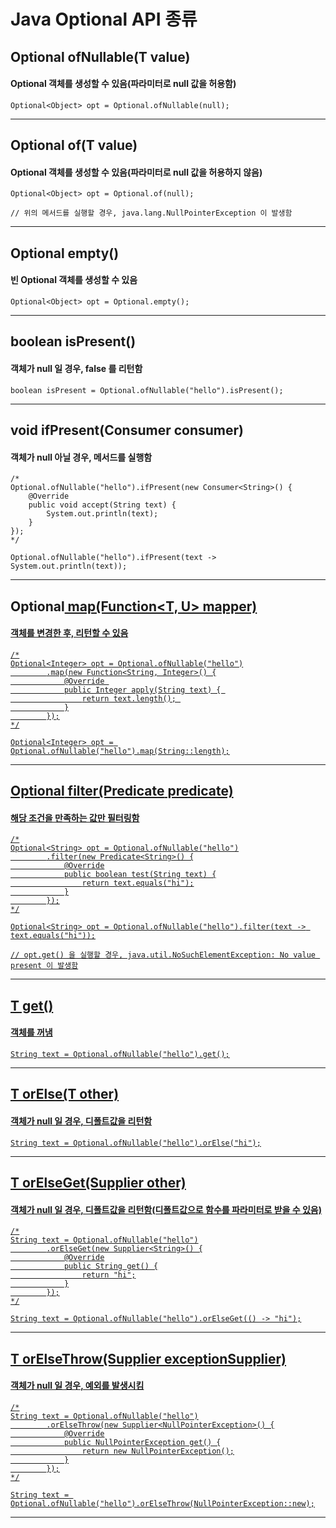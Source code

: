 # Java Optional API 종류

## Optional<T> ofNullable(T value)

#### Optional 객체를 생성할 수 있음(파라미터로 null 값을 허용함)

~~~
Optional<Object> opt = Optional.ofNullable(null);
~~~

---

## Optional<T> of(T value)

#### Optional 객체를 생성할 수 있음(파라미터로 null 값을 허용하지 않음)

~~~
Optional<Object> opt = Optional.of(null);

// 위의 메서드를 실행할 경우, java.lang.NullPointerException 이 발생함
~~~

---

## Optional<T> empty()

#### 빈 Optional 객체를 생성할 수 있음

~~~
Optional<Object> opt = Optional.empty();
~~~

---

## boolean isPresent()

#### 객체가 null 일 경우, false 를 리턴함

~~~
boolean isPresent = Optional.ofNullable("hello").isPresent();
~~~

---

## void ifPresent(Consumer<T> consumer)

#### 객체가 null 아닐 경우, 메서드를 실행함

~~~
/*
Optional.ofNullable("hello").ifPresent(new Consumer<String>() {
	@Override
	public void accept(String text) {
		System.out.println(text);
	}
});
*/

Optional.ofNullable("hello").ifPresent(text -> System.out.println(text));
~~~

---

## Optional<U> map(Function<T, U> mapper)

#### 객체를 변경한 후, 리턴할 수 있음

~~~
/*
Optional<Integer> opt = Optional.ofNullable("hello")
		.map(new Function<String, Integer>() {
			@Override 
			public Integer apply(String text) { 
				return text.length(); 
			}
		});
*/

Optional<Integer> opt = Optional.ofNullable("hello").map(String::length);
~~~

---

## Optional<T> filter(Predicate<T> predicate)

#### 해당 조건을 만족하는 값만 필터링함

~~~
/*
Optional<String> opt = Optional.ofNullable("hello")
        .filter(new Predicate<String>() {
            @Override
            public boolean test(String text) {
                return text.equals("hi");
            }
        });
*/

Optional<String> opt = Optional.ofNullable("hello").filter(text -> text.equals("hi"));

// opt.get() 을 실행할 경우, java.util.NoSuchElementException: No value present 이 발생함
~~~

---

## T get()

#### 객체를 꺼냄

~~~
String text = Optional.ofNullable("hello").get();
~~~

---

## T orElse(T other)

#### 객체가 null 일 경우, 디폴트값을 리턴함

~~~
String text = Optional.ofNullable("hello").orElse("hi");
~~~

---

## T orElseGet(Supplier<T> other)

#### 객체가 null 일 경우, 디폴트값을 리턴함(디폴트값으로 함수를 파라미터로 받을 수 있음)

~~~
/*
String text = Optional.ofNullable("hello")
		.orElseGet(new Supplier<String>() {
			@Override
			public String get() {
				return "hi";
			}
		});
*/

String text = Optional.ofNullable("hello").orElseGet(() -> "hi");
~~~

---

## T orElseThrow(Supplier<U> exceptionSupplier)

#### 객체가 null 일 경우, 예외를 발생시킴

~~~
/*
String text = Optional.ofNullable("hello")
		.orElseThrow(new Supplier<NullPointerException>() {
			@Override
			public NullPointerException get() {
				return new NullPointerException();
			}
		});
*/

String text = Optional.ofNullable("hello").orElseThrow(NullPointerException::new);
~~~

---
